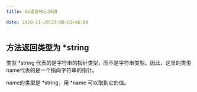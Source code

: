 ```yaml
---
title: Go语言核心36讲

date: 2020-11-29T23:08:01+08:00
---
```


## 方法返回类型为 *string
类型 *string 代表的是字符串的指针类型，而不是字符串类型。因此，这里的类型name代表的是一个指向字符串的指针。

name的类型是 *string，用 *name 可以取到它的值。